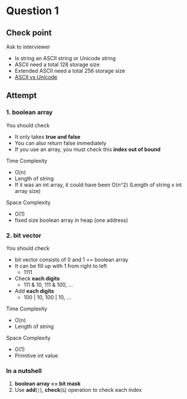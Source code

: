 # Question 1

## Check point

Ask to interviewer
- Is string an ASCII string or Unicode string
- ASCII need a total 128 storage size
- Extended ASCII need a total 256 storage size
- [ASCII vs Unicode](https://whatisthenext.tistory.com/103)

## Attempt

### 1. boolean array

You should check
- It only takes **true and false**
- You can also return false immediately
- If you use an array, you must check this **index out of bound**

Time Complexity
- O(n)
- Length of string
- If it was an int array, it could have been O(n^2) (Length of string x int array size) 
  
Space Complexity
- O(1)
- fixed size boolean array in heap (one address)

### 2. bit vector

You should check
- bit vector consists of 0 and 1 == boolean array
- It can be fill up with 1 from right to left
  - 1111
- Check **each digits**
  - 111 & 10, 111 & 100, ...
- Add **each digits**
  -  100 | 10, 100 | 10, ...

Time Complexity
- O(n)
- Length of string

Space Complexity
- O(1)
- Primitive int value

### In a nutshell
1. **boolean array == bit mask**
2. Use **add**(`|`), **check**(`&`) operation to check each index

